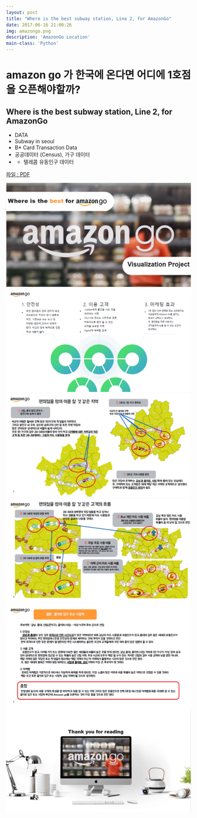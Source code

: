 ```yaml
---
layout: post
title: "Where is the best subway station, Line 2, for AmazonGo"
date: 2017-06-16 21:00:26
img: amazongo.png
description: 'AmazonGo Location'
main-class: 'Python'
---
```


# amazon go 가 한국에 온다면 어디에 1호점을 오픈해야할까?


## Where is the best subway station, Line 2, for AmazonGo
 - DATA
  - Subway in seoul
  - B* Card Transaction Data
  - 공공데이터 (Census), 가구 데이터
  - * 텔레콤 유동인구 데이터

<a href="https://github.com/byungjun0689/DataScience/blob/master/4.%20KMU/Third%20Semester/01.%20Data%20Visualization/GIS/Amazon_project/Amazon_go_U2016054_%EC%9D%B4%EB%B3%91%EC%A4%80.pdf"> 파일 : PDF </a>

![img1](/src/0616/AMAZONGO/1.PNG)
![img1](/src/0616/AMAZONGO/2.PNG)
![img1](/src/0616/AMAZONGO/3.PNG)
![img1](/src/0616/AMAZONGO/4.PNG)
![img1](/src/0616/AMAZONGO/5.PNG)
![img1](/src/0616/AMAZONGO/6.PNG)
